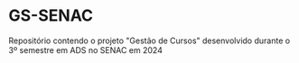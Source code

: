 # GS-SENAC
 Repositório contendo o projeto "Gestão de Cursos" desenvolvido durante o 3º semestre em ADS no SENAC em 2024
